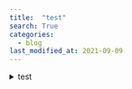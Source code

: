 ```yaml
---
title:  "test"
search: True
categories: 
  - blog
last_modified_at: 2021-09-09
---
```


<details>
  <summary>test</summary>
  
  - sadfsaf
    -asdfasf
  
</details>
